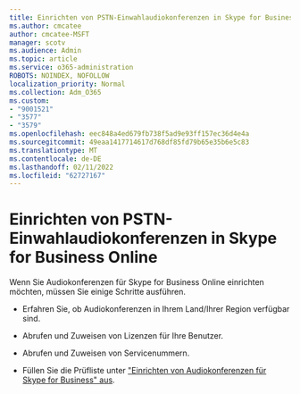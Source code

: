 ```yaml
---
title: Einrichten von PSTN-Einwahlaudiokonferenzen in Skype for Business Online
ms.author: cmcatee
author: cmcatee-MSFT
manager: scotv
ms.audience: Admin
ms.topic: article
ms.service: o365-administration
ROBOTS: NOINDEX, NOFOLLOW
localization_priority: Normal
ms.collection: Adm_O365
ms.custom:
- "9001521"
- "3577"
- "3579"
ms.openlocfilehash: eec848a4ed679fb738f5ad9e93ff157ec36d4e4a
ms.sourcegitcommit: 49eaa1417714617d768df85fd79b65e35b6e5c83
ms.translationtype: MT
ms.contentlocale: de-DE
ms.lasthandoff: 02/11/2022
ms.locfileid: "62727167"
---
```

# <a name="setup-pstn-dial-in-audio-conferencing-in-skype-for-business-online"></a>Einrichten von PSTN-Einwahlaudiokonferenzen in Skype for Business Online

Wenn Sie Audiokonferenzen für Skype for Business Online einrichten möchten, müssen Sie einige Schritte ausführen. 

- Erfahren Sie, ob Audiokonferenzen in Ihrem Land/Ihrer Region verfügbar sind.

- Abrufen und Zuweisen von Lizenzen für Ihre Benutzer.

- Abrufen und Zuweisen von Servicenummern.

- Füllen Sie die Prüfliste unter ["Einrichten von Audiokonferenzen für Skype for Business" aus](https://docs.microsoft.com/SkypeForBusiness/audio-conferencing-in-office-365/set-up-audio-conferencing).
